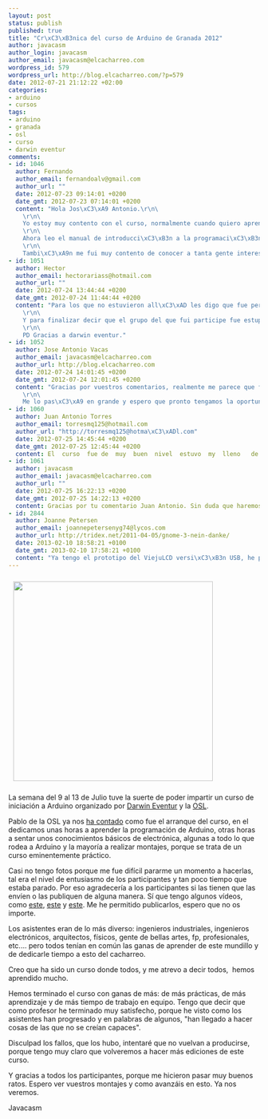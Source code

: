 ```yaml
--- 
layout: post
status: publish
published: true
title: "Cr\xC3\xB3nica del curso de Arduino de Granada 2012"
author: javacasm
author_login: javacasm
author_email: javacasm@elcacharreo.com
wordpress_id: 579
wordpress_url: http://blog.elcacharreo.com/?p=579
date: 2012-07-21 21:12:22 +02:00
categories: 
- arduino
- cursos
tags: 
- arduino
- granada
- osl
- curso
- darwin eventur
comments: 
- id: 1046
  author: Fernando
  author_email: fernandoalv@gmail.com
  author_url: ""
  date: 2012-07-23 09:14:01 +0200
  date_gmt: 2012-07-23 07:14:01 +0200
  content: "Hola Jos\xC3\xA9 Antonio.\r\n\
    \r\n\
    Yo estoy muy contento con el curso, normalmente cuando quiero aprender algo nuevo, siempre agradezco una introducci\xC3\xB3n, para despu\xC3\xA9s rodar un poco por mi cuenta... y sin duda ese empuj\xC3\xB3n nos lo has dado.\r\n\
    \r\n\
    Ahora leo el manual de introducci\xC3\xB3n a la programaci\xC3\xB3n en Arduino, y al menos no se me sube la bilirrubina. Seguir\xC3\xA9 estudiando e investigando, pero seguro que en el futuro necesitar\xC3\xA9 un nuevo empuj\xC3\xB3n en ese aspecto. Por este motivo creo que los que mejor salieron fueron los inform\xC3\xA1ticos...\r\n\
    \r\n\
    Tambi\xC3\xA9n me fui muy contento de conocer a tanta gente interesante. Un saludo a todos Fernando."
- id: 1051
  author: Hector
  author_email: hectorariass@hotmail.com
  author_url: ""
  date: 2012-07-24 13:44:44 +0200
  date_gmt: 2012-07-24 11:44:44 +0200
  content: "Para los que no estuvieron all\xC3\xAD les digo que fue perfecto, el nivel de las clases era pr\xC3\xA1cticamente individualizado, porque no todos los que est\xC3\xA1bamos all\xC3\xAD sab\xC3\xADamos lo mismo, es por ello por lo que quiero dar las gracias a Jose Antonio Vacas por haberse mojado tanto en las explicaciones y haber tenido respuestas para todo, porque parece que lo sabe todo.\r\n\
    \r\n\
    Y para finalizar decir que el grupo del que fui participe fue estupendo, todos con ganas de aprender y entusiasmo.\r\n\
    \r\n\
    PD Gracias a darwin eventur."
- id: 1052
  author: Jose Antonio Vacas
  author_email: javacasm@elcacharreo.com
  author_url: http://blog.elcacharreo.com
  date: 2012-07-24 14:01:45 +0200
  date_gmt: 2012-07-24 12:01:45 +0200
  content: "Gracias por vuestros comentarios, realmente me parece que fue un curso especial, por los asistentes y por lo bien y lo f\xC3\xA1cil que fue conectar con vosotros.\r\n\
    \r\n\
    Me lo pas\xC3\xA9 en grande y espero que pronto tengamos la oportunidad de seguir aprendiendo y trabajando en esto que tanto nos gusta"
- id: 1060
  author: Juan Antonio Torres
  author_email: torresmq125@hotmail.com
  author_url: "http://torresmq125@hotma\xC3\xADl.com"
  date: 2012-07-25 14:45:44 +0200
  date_gmt: 2012-07-25 12:45:44 +0200
  content: El  curso  fue de  muy  buen  nivel  estuvo  my  lleno   de  comtenidos  muy  interesante  tanto  de  ELECTRONICA   como  de   PROGRAMACIOM  hay    que   hacer   otro
- id: 1061
  author: javacasm
  author_email: javacasm@elcacharreo.com
  author_url: ""
  date: 2012-07-25 16:22:13 +0200
  date_gmt: 2012-07-25 14:22:13 +0200
  content: Gracias por tu comentario Juan Antonio. Sin duda que haremos otro.
- id: 2844
  author: Joanne Petersen
  author_email: joannepetersenyg74@lycos.com
  author_url: http://tridex.net/2011-04-05/gnome-3-nein-danke/
  date: 2013-02-10 18:58:21 +0100
  date_gmt: 2013-02-10 17:58:21 +0100
  content: "Ya tengo el prototipo del ViejuLCD versi\xC3\xB3n USB, he preparado el PCB y todo correcto a la primera. Ahora mandar\xC3\xA9 un par de ellos a un par de compas de vieju.net para que desarrollen software del lado del PC."
---
```

<a href="http://blog.elcacharreo.com/wp-content/uploads/2012/07/20120712_192545.jpg" target="_blank"><img class="alignleft  wp-image-580" style="margin: 10px;" title="control de relé mediante luz" src="http://blog.elcacharreo.com/wp-content/uploads/2012/07/20120712_192545.jpg" alt="" width="400" /></a>

La semana del 9 al 13 de Julio tuve la suerte de poder impartir un curso de iniciación a Arduino organizado por <a href="http://www.darwineventur.com/2012/05/curso-introduccion-arduino.html">Darwin Eventur</a> y la <a href="http://osl.ugr.es/2012/06/01/curso-de-introduccion-a-arduino/">OSL</a>.

Pablo de la OSL ya nos <a href="http://osl.ugr.es/2012/07/10/inauguracion-del-curso-de-arduino/">ha contado</a> como fue el arranque del curso, en el dedicamos unas horas a aprender la programación de Arduino, otras horas a sentar unos conocimientos básicos de electrónica, algunas a todo lo que rodea a Arduino y la mayoría a realizar montajes, porque se trata de un curso eminentemente práctico.

Casi no tengo fotos porque me fue difícil pararme un momento a hacerlas, tal era el nivel de entusiasmo de los participantes y tan poco tiempo que estaba parado. Por eso agradecería a los participantes si las tienen que las envíen o las publiquen de alguna manera. Sí que tengo algunos vídeos, como <a href="http://www.youtube.com/watch?v=88lz1HdQkC0">este</a>, <a href="http://www.youtube.com/watch?v=inXcs5WxI68">este</a> y <a href="http://www.youtube.com/watch?v=qxHbvOor-aY">este</a>. Me he permitido publicarlos, espero que no os importe.

Los asistentes eran de lo más diverso: ingenieros industriales, ingenieros electrónicos, arquitectos, físicos, gente de bellas artes, fp, profesionales, etc.... pero todos tenían en común las ganas de aprender de este mundillo y de dedicarle tiempo a esto del cacharreo.

Creo que ha sido un curso donde todos, y me atrevo a decir todos,  hemos aprendido mucho.

Hemos terminado el curso con ganas de más: de más prácticas, de más aprendizaje y de más tiempo de trabajo en equipo. Tengo que decir que como profesor he terminado muy satisfecho, porque he visto como los asistentes han progresado y en palabras de algunos, "han llegado a hacer cosas de las que no se creían capaces".

Disculpad los fallos, que los hubo, intentaré que no vuelvan a producirse, porque tengo muy claro que volveremos a hacer más ediciones de este curso.

Y gracias a todos los participantes, porque me hicieron pasar muy buenos ratos. Espero ver vuestros montajes y como avanzáis en esto. Ya nos veremos.

Javacasm
